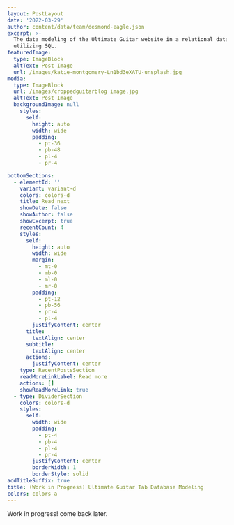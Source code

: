 ```yaml
---
layout: PostLayout
date: '2022-03-29'
author: content/data/team/desmond-eagle.json
excerpt: >-
  The data modeling of the Ultimate Guitar website in a relational database
  utilizing SQL.
featuredImage:
  type: ImageBlock
  altText: Post Image
  url: /images/katie-montgomery-Ln1bd3eXATU-unsplash.jpg
media:
  type: ImageBlock
  url: /images/croppedguitarblog image.jpg
  altText: Post Image
  backgroundImage: null
    styles:
      self:
        height: auto
        width: wide
        padding:
          - pt-36
          - pb-48
          - pl-4
          - pr-4

bottomSections:
  - elementId: ''
    variant: variant-d
    colors: colors-d
    title: Read next
    showDate: false
    showAuthor: false
    showExcerpt: true
    recentCount: 4
    styles:
      self:
        height: auto
        width: wide
        margin:
          - mt-0
          - mb-0
          - ml-0
          - mr-0
        padding:
          - pt-12
          - pb-56
          - pr-4
          - pl-4
        justifyContent: center
      title:
        textAlign: center
      subtitle:
        textAlign: center
      actions:
        justifyContent: center
    type: RecentPostsSection
    readMoreLinkLabel: Read more
    actions: []
    showReadMoreLink: true
  - type: DividerSection
    colors: colors-d
    styles:
      self:
        width: wide
        padding:
          - pt-4
          - pb-4
          - pl-4
          - pr-4
        justifyContent: center
        borderWidth: 1
        borderStyle: solid
addTitleSuffix: true
title: (Work in Progress) Ultimate Guitar Tab Database Modeling
colors: colors-a
---
```

Work in progress! come back later.
